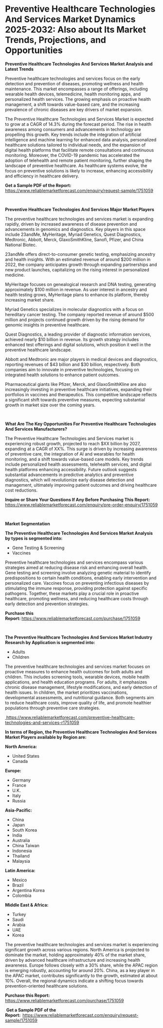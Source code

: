 <p><h1>Preventive Healthcare Technologies And Services Market Dynamics 2025-2032: Also about Its Market Trends, Projections, and Opportunities</h1></p><p><strong>Preventive Healthcare Technologies And Services Market Analysis and Latest Trends</strong></p>
<p><p>Preventive healthcare technologies and services focus on the early detection and prevention of diseases, promoting wellness and health maintenance. This market encompasses a range of offerings, including wearable health devices, telemedicine, health monitoring apps, and personalized health services. The growing emphasis on proactive health management, a shift towards value-based care, and the increasing prevalence of chronic diseases are key drivers of market expansion.</p><p>The Preventive Healthcare Technologies and Services Market is expected to grow at a CAGR of 14.3% during the forecast period. The rise in health awareness among consumers and advancements in technology are propelling this growth. Key trends include the integration of artificial intelligence and machine learning for enhanced data analysis, personalized healthcare solutions tailored to individual needs, and the expansion of digital health platforms that facilitate remote consultations and continuous monitoring. Moreover, the COVID-19 pandemic has accelerated the adoption of telehealth and remote patient monitoring, further shaping the landscape of preventive healthcare. As healthcare systems evolve, the focus on preventive solutions is likely to increase, enhancing accessibility and efficiency in healthcare delivery.</p></p>
<p><strong>Get a Sample PDF of the Report:&nbsp;</strong> <a href="https://www.reliablemarketforecast.com/enquiry/request-sample/1751059?utm_campaign=2299&utm_medium=2&utm_source=Github&utm_content=ia&utm_term=13042025&utm_id=preventive-healthcare-technologies-and-services">https://www.reliablemarketforecast.com/enquiry/request-sample/1751059</a></p>
<p>&nbsp;</p>
<p><strong>Preventive Healthcare Technologies And Services Major Market Players</strong></p>
<p><p>The preventive healthcare technologies and services market is expanding rapidly, driven by increased awareness of disease prevention and advancements in genomics and diagnostics. Key players in this space include 23andMe, MyHeritage, Myriad Genetics, Quest Diagnostics, Medtronic, Abbott, Merck, GlaxoSmithKline, Sanofi, Pfizer, and China National Biotec.</p><p>23andMe offers direct-to-consumer genetic testing, emphasizing ancestry and health insights. With an estimated revenue of around $200 million in 2022, the company anticipates growth through expanding partnerships and new product launches, capitalizing on the rising interest in personalized medicine.</p><p>MyHeritage focuses on genealogical research and DNA testing, generating approximately $100 million in revenue. As user interest in ancestry and health testing grows, MyHeritage plans to enhance its platform, thereby increasing market share.</p><p>Myriad Genetics specializes in molecular diagnostics with a focus on hereditary cancer testing. The company reported revenue of around $500 million and projects continued growth driven by the rising demand for genomic insights in preventive healthcare.</p><p>Quest Diagnostics, a leading provider of diagnostic information services, achieved nearly $10 billion in revenue. Its growth strategy includes enhanced test offerings and digital solutions, which position it well in the preventive healthcare landscape.</p><p>Abbott and Medtronic are major players in medical devices and diagnostics, reporting revenues of $43 billion and $30 billion, respectively. Both companies aim to innovate in preventive technologies, focusing on integrated health solutions to enhance patient outcomes.</p><p>Pharmaceutical giants like Pfizer, Merck, and GlaxoSmithKline are also increasingly investing in preventive healthcare initiatives, expanding their portfolios in vaccines and therapeutics. This competitive landscape reflects a significant shift towards preventive measures, expecting substantial growth in market size over the coming years.</p></p>
<p>&nbsp;</p>
<p><strong>What Are The Key Opportunities For Preventive Healthcare Technologies And Services Manufacturers?</strong></p>
<p><p>The Preventive Healthcare Technologies and Services market is experiencing robust growth, projected to reach $XX billion by 2027, expanding at a CAGR of XX%. This surge is driven by increasing awareness of preventive care, the integration of AI and wearables for health monitoring, and a shift towards value-based care models. Key trends include personalized health assessments, telehealth services, and digital health platforms enhancing accessibility. Future outlook suggests substantial advancements in predictive analytics and preventive diagnostics, which will revolutionize early disease detection and management, ultimately improving patient outcomes and driving healthcare cost reductions.</p></p>
<p><strong>Inquire or Share Your Questions If Any Before Purchasing This Report:</strong> <a href="https://www.reliablemarketforecast.com/enquiry/pre-order-enquiry/1751059?utm_campaign=2299&utm_medium=2&utm_source=Github&utm_content=ia&utm_term=13042025&utm_id=preventive-healthcare-technologies-and-services">https://www.reliablemarketforecast.com/enquiry/pre-order-enquiry/1751059</a></p>
<p>&nbsp;</p>
<p><strong>Market Segmentation</strong></p>
<p><strong>The Preventive Healthcare Technologies And Services Market Analysis by types is segmented into:</strong></p>
<p><ul><li>Gene Testing & Screening</li><li>Vaccines</li></ul></p>
<p><p>Preventive healthcare technologies and services encompass various strategies aimed at reducing disease risk and enhancing overall health. Gene testing and screening involve analyzing genetic material to identify predispositions to certain health conditions, enabling early intervention and personalized care. Vaccines focus on preventing infectious diseases by stimulating the immune response, providing protection against specific pathogens. Together, these markets play a crucial role in proactive healthcare, promoting wellness, and reducing healthcare costs through early detection and prevention strategies.</p></p>
<p><strong>Purchase this Report:&nbsp;</strong><a href="https://www.reliablemarketforecast.com/purchase/1751059?utm_campaign=2299&utm_medium=2&utm_source=Github&utm_content=ia&utm_term=13042025&utm_id=preventive-healthcare-technologies-and-services">https://www.reliablemarketforecast.com/purchase/1751059</a></p>
<p>&nbsp;</p>
<p><strong>The Preventive Healthcare Technologies And Services Market Industry Research by Application is segmented into:</strong></p>
<p><ul><li>Adults</li><li>Children</li></ul></p>
<p><p>The preventive healthcare technologies and services market focuses on proactive measures to enhance health outcomes for both adults and children. This includes screening tools, wearable devices, mobile health applications, and health education programs. For adults, it emphasizes chronic disease management, lifestyle modifications, and early detection of health issues. In children, the market prioritizes vaccinations, developmental assessments, and nutritional guidance. Both segments aim to reduce healthcare costs, improve quality of life, and promote healthier populations through preventive care strategies.</p></p>
<p><a href="https://www.reliablemarketforecast.com/preventive-healthcare-technologies-and-services-r1751059?utm_campaign=2299&utm_medium=2&utm_source=Github&utm_content=ia&utm_term=13042025&utm_id=preventive-healthcare-technologies-and-services">&nbsp;https://www.reliablemarketforecast.com/preventive-healthcare-technologies-and-services-r1751059</a></p>
<p><strong>In terms of Region, the Preventive Healthcare Technologies And Services Market Players available by Region are:</strong></p>
<p>
    <p> <strong> North America: </strong>
        <ul>
            <li>United States</li>
            <li>Canada</li>
        </ul>
        </p> 
    <p> <strong> Europe: </strong>
        <ul>
            <li>Germany</li>
            <li>France</li>
            <li>U.K.</li>
            <li>Italy</li>
            <li>Russia</li>
        </ul>
        </p> 
    <p> <strong> Asia-Pacific: </strong>
        <ul>
            <li>China</li>
            <li>Japan</li>
            <li>South Korea</li>
            <li>India</li>
            <li>Australia</li>
            <li>China Taiwan</li>
            <li>Indonesia</li>
            <li>Thailand</li>
            <li>Malaysia</li>
        </ul>
        </p> 
    <p> <strong> Latin America: </strong>
        <ul>
            <li>Mexico</li>
            <li>Brazil</li>
            <li>Argentina Korea</li>
            <li>Colombia</li>
        </ul>
        </p> 
    <p> <strong> Middle East & Africa: </strong>
        <ul>
            <li>Turkey</li>
            <li>Saudi</li>
            <li>Arabia</li>
            <li>UAE</li>
            <li>Korea</li>
        </ul>
    </p>
    </p>
<p><p>The preventive healthcare technologies and services market is experiencing significant growth across various regions. North America is projected to dominate the market, holding approximately 40% of the market share, driven by advanced healthcare infrastructure and increasing health awareness. Europe follows closely with a 30% share, while the APAC region is emerging robustly, accounting for around 20%. China, as a key player in the APAC market, contributes significantly to the growth, estimated at about 10%. Overall, the regional dynamics indicate a shifting focus towards prevention-oriented healthcare solutions.</p></p>
<p><strong>Purchase this Report: </strong><a href="https://www.reliablemarketforecast.com/purchase/1751059?utm_campaign=2299&utm_medium=2&utm_source=Github&utm_content=ia&utm_term=13042025&utm_id=preventive-healthcare-technologies-and-services">https://www.reliablemarketforecast.com/purchase/1751059</a></p>
<p>&nbsp;<strong>Get a Sample PDF of the Report:&nbsp;&nbsp;</strong><a href="https://www.reliablemarketforecast.com/enquiry/request-sample/1751059?utm_campaign=2299&utm_medium=2&utm_source=Github&utm_content=ia&utm_term=13042025&utm_id=preventive-healthcare-technologies-and-services">https://www.reliablemarketforecast.com/enquiry/request-sample/1751059</a></p>
<p><strong></strong></p>
<p><p></p><p></p><p></p></p>